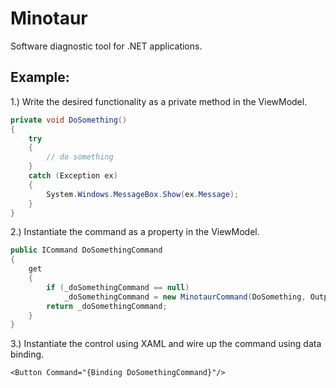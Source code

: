 # Minotaur
Software diagnostic tool for .NET applications.

## Example:

1.) Write the desired functionality as a private method in the ViewModel.
```c#
private void DoSomething()
{
    try
    {
        // do something
    }
    catch (Exception ex)
    {
        System.Windows.MessageBox.Show(ex.Message);
    }
}
```

2.) Instantiate the command as a property in the ViewModel.
```c#
public ICommand DoSomethingCommand
{
    get
    {
        if (_doSomethingCommand == null)
            _doSomethingCommand = new MinotaurCommand(DoSomething, OutputFormat.Console);
        return _doSomethingCommand;
    }
}
```

3.) Instantiate the control using XAML and wire up the command using data binding.
```xaml
<Button Command="{Binding DoSomethingCommand}"/>
```
